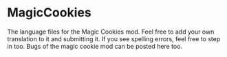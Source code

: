 # MagicCookies
The language files for the Magic Cookies mod. Feel free to add your own translation to it and submitting it. If you see spelling errors, feel free to step in too. Bugs of the magic cookie mod can be posted here too.
